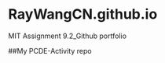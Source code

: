 # RayWangCN.github.io
MIT Assignment 9.2_Github portfolio

##My PCDE-Activity repo
<a href = "https://github.com/RayWangCN/PCDE-Activity-9.1">
